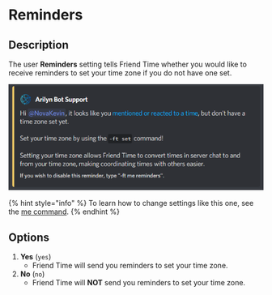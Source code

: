 # Reminders

## Description

The user **Reminders** setting tells Friend Time whether you would like to receive reminders to set your time zone if you do not have one set.

![](../../.gitbook/assets/image%20%2873%29.png)

{% hint style="info" %}
To learn how to change settings like this one, see the [me command](../../commands/user-commands/me.md).
{% endhint %}

## **Options**

1. **Yes** \(`yes`\)
   * Friend Time will send you reminders to set your time zone.
2. **No** \(`no`\)
   * Friend Time will **NOT** send you reminders to set your time zone.

